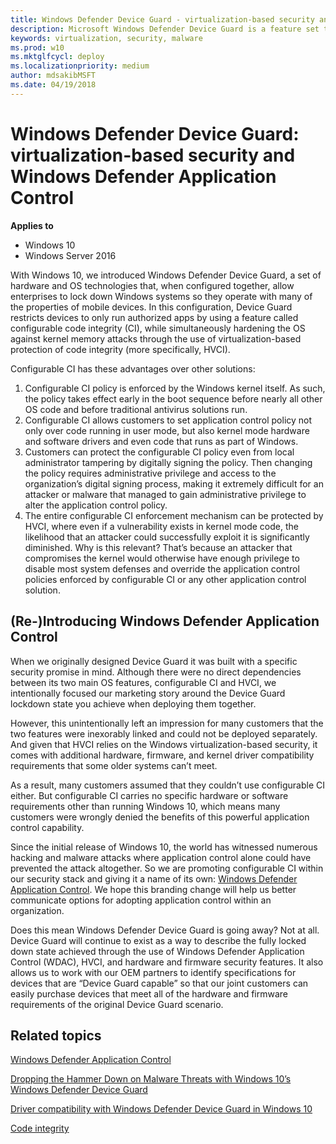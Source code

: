 ```yaml
---
title: Windows Defender Device Guard - virtualization-based security and code integrity policies (Windows 10)
description: Microsoft Windows Defender Device Guard is a feature set that consists of both hardware and software system integrity hardening features that revolutionize the Windows operating system’s security.
keywords: virtualization, security, malware
ms.prod: w10
ms.mktglfcycl: deploy
ms.localizationpriority: medium
author: mdsakibMSFT
ms.date: 04/19/2018
---
```


# Windows Defender Device Guard: virtualization-based security and Windows Defender Application Control

**Applies to**
-   Windows 10
-   Windows Server 2016

With Windows 10, we introduced Windows Defender Device Guard, a set of hardware and OS technologies that, when configured together, allow enterprises to lock down Windows systems so they operate with many of the properties of mobile devices. 
In this configuration, Device Guard restricts devices to only run authorized apps by using a feature called configurable code integrity (CI), while simultaneously hardening the OS against kernel memory attacks through the use of virtualization-based protection of code integrity (more specifically, HVCI). 

Configurable CI has these advantages over other solutions:

1. Configurable CI policy is enforced by the Windows kernel itself. As such, the policy takes effect early in the boot sequence before nearly all other OS code and before traditional antivirus solutions run. 
2. Configurable CI allows customers to set application control policy not only over code running in user mode, but also kernel mode hardware and software drivers and even code that runs as part of Windows. 
3. Customers can protect the configurable CI policy even from local administrator tampering by digitally signing the policy. Then changing the policy requires administrative privilege and access to the organization’s digital signing process, making it extremely difficult for an attacker or malware that managed to gain administrative privilege to alter the application control policy. 
4. The entire configurable CI enforcement mechanism can be protected by HVCI, where even if a vulnerability exists in kernel mode code, the likelihood that an attacker could successfully exploit it is significantly diminished. Why is this relevant? That’s because an attacker that compromises the kernel would otherwise have enough privilege to disable most system defenses and override the application control policies enforced by configurable CI or any other application control solution.

## (Re-)Introducing Windows Defender Application Control

When we originally designed Device Guard it was built with a specific security promise in mind. Although there were no direct dependencies between its two main OS features, configurable CI and HVCI, we intentionally focused our marketing story around the Device Guard lockdown state you achieve when deploying them together. 

However, this unintentionally left an impression for many customers that the two features were inexorably linked and could not be deployed separately. 
And given that HVCI relies on the Windows virtualization-based security, it comes with additional hardware, firmware, and kernel driver compatibility requirements that some older systems can’t meet. 

As a result, many customers assumed that they couldn’t use configurable CI either. 
But configurable CI carries no specific hardware or software requirements other than running Windows 10, which means many customers were wrongly denied the benefits of this powerful application control capability.

Since the initial release of Windows 10, the world has witnessed numerous hacking and malware attacks where application control alone could have prevented the attack altogether. So we are promoting configurable CI within our security stack and giving it a name of its own: [Windows Defender Application Control](https://docs.microsoft.com/windows/security/threat-protection/windows-defender-application-control). 
We hope this branding change will help us better communicate options for adopting application control within an organization.

Does this mean Windows Defender Device Guard is going away? Not at all. Device Guard will continue to exist as a way to describe the fully locked down state achieved through the use of Windows Defender Application Control (WDAC), HVCI, and hardware and firmware security features. It also allows us to work with our OEM partners to identify specifications for devices that are “Device Guard capable” so that our joint customers can easily purchase devices that meet all of the hardware and firmware requirements of the original Device Guard scenario.

## Related topics

[Windows Defender Application Control](https://docs.microsoft.com/windows/security/threat-protection/windows-defender-application-control)

[Dropping the Hammer Down on Malware Threats with Windows 10’s Windows Defender Device Guard](https://channel9.msdn.com/Events/Ignite/2015/BRK2336)

[Driver compatibility with Windows Defender Device Guard in Windows 10](https://blogs.msdn.microsoft.com/windows_hardware_certification/2015/05/22/driver-compatibility-with-device-guard-in-windows-10)

[Code integrity](https://technet.microsoft.com/library/dd348642.aspx)


